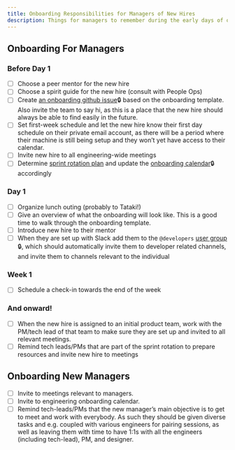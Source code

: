 ```yaml
---
title: Onboarding Responsibilities for Managers of New Hires
description: Things for managers to remember during the early days of onboarding
---
```


## Onboarding For Managers

### Before Day 1

- [ ] Choose a peer mentor for the new hire
- [ ] Choose a spirit guide for the new hire (consult with People Ops)
- [ ] Create
      [an onboarding github issue](https://github.com/artsy/potential/issues/new?template=engineering-onboarding.md)🔒
      based on the onboarding template. Also invite the team to say hi, as this is a place that the new hire should
      always be able to find easily in the future.
- [ ] Set first-week schedule and let the new hire know their first day schedule on their private email account, as
      there will be a period where their machine is still being setup and they won’t yet have access to their
      calendar.
- [ ] Invite new hire to all engineering-wide meetings
- [ ] Determine [sprint rotation plan](/onboarding/sprint-rotation.md) and update the [onboarding calendar](https://calendar.google.com/calendar/b/1?cid=YXJ0c3ltYWlsLmNvbV9jc2RocTFnNHNyMmhhY2Nvc3RmMTA1bTEwc0Bncm91cC5jYWxlbmRhci5nb29nbGUuY29t)🔒 accordingly

### Day 1

- [ ] Organize lunch outing (probably to Tataki!)
- [ ] Give an overview of what the onboarding will look like. This is a good time to walk through the onboarding
      template.
- [ ] Introduce new hire to their mentor
- [ ] When they are set up with Slack add them to the `@developers`
      [user group](https://artsy.slack.com/admin/user_groups) 🔒, which should automatically invite them to
      developer related channels, and invite them to channels relevant to the individual

### Week 1

- [ ] Schedule a check-in towards the end of the week

### And onward!

- [ ] When the new hire is assigned to an initial product team, work with the PM/tech lead of that team to make
      sure they are set up and invited to all relevant meetings.
- [ ] Remind tech leads/PMs that are part of the sprint rotation to prepare resources and invite new hire to
      meetings

## Onboarding New Managers

- [ ] Invite to meetings relevant to managers.
- [ ] Invite to engineering onboarding calendar.
- [ ] Remind tech-leads/PMs that the new manager’s main objective is to get to meet and work with everybody. As
      such they should be given diverse tasks and e.g. coupled with various engineers for pairing sessions, as well
      as leaving them with time to have 1:1s with all the engineers (including tech-lead), PM, and designer.

